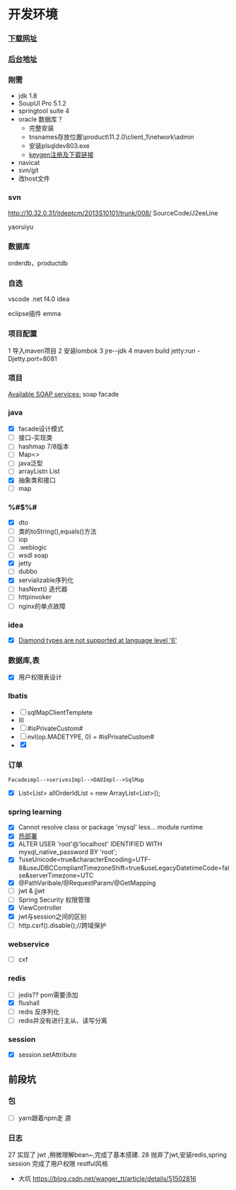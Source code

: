 # 开发环境

### [下载网址](http://10.32.41.116/Developer/)
### [后台地址](http://houtaitest.springtour.com/Order/Order/10261896.html)

### 刚需

- jdk 1.8
- SoupUI Pro 5.1.2
- springtool suite 4
- oracle 数据库？
  - 完整安装
  - tnsnames存放位置\product\11.2.0\client_1\network\admin
  - 安装plsqldev803.exe
  - [keygen注册及下载链接](http://10.32.41.116/Developer/database/oracle/)
- navicat
- svn/git
- 改host文件
  
### svn 

http://10.32.0.31/itdeptcm/2013S10101/trunk/008/    SourceCode/J2eeLine

yaoruiyu

### 数据库

orderdb，productdb

### 自选

vscode
.net f4.0
idea

eclipse插件 emma

### 项目配置

1 导入maven项目
2 安装lombok
3 jre--jdk
4 maven build jetty:run -Djetty.port=8081

### 项目

[Available SOAP services:](http://localhost:8081/order/cxf/webservices )
soap
facade

### java
- [x] facade设计模式
- [ ] 接口-实现类
- [ ] hashmap  7/8版本
- [ ] Map<>
- [ ] java泛型
- [ ] arrayListn List
- [x] 抽象类和接口
- [ ] map

### $%#^%#$%#$%#

- [x] dto
- [ ] 类的toString(),equals()方法
- [ ] iop
- [ ] .weblogic
- [ ] wsdl soap
- [x] jetty
- [ ] dubbo
- [x] servializable序列化
- [ ] hasNext() 迭代器
- [ ] httpinvoker
- [ ] nginx的单点故障

### idea
- [x] [Diamond types are not supported at language level '6'](https://blog.csdn.net/new_abc/article/details/52292145)

### 数据库,表

- [x] 用户权限表设计

### Ibatis

- [ ] sqlMapClientTemplete
- [x] <![CDATA[]]>
- [ ] #isPrivateCustom#
- [ ] nvl(op.MADETYPE, 0)  =  #isPrivateCustom#
- [x] <isNotEmpty prepend="and" property="specialOrderFlg"></isNotEmpty>

### 订单

    Facadeimpl-->serivesImpl-->DAOImpl-->SqlMap
- [x] List<List<Long>> allOrderIdList = new ArrayList<List<Long>>();

### spring learning

- [x] Cannot resolve class or package 'mysql' less...  module runtime
- [x] [热部署](https://www.cnblogs.com/jiangbei/p/8439394.html)
- [x] ALTER USER 'root'@'localhost' IDENTIFIED WITH mysql_native_password BY 'root';
- [x] ?useUnicode=true&characterEncoding=UTF-8&useJDBCCompliantTimezoneShift=true&useLegacyDatetimeCode=false&serverTimezone=UTC
- [x] @PathVaribale/@RequestParam/@GetMapping
- [ ] jwt & jjwt
- [ ] Spring Security 权限管理
- [x] ViewController
- [x] jwt与session之间的区别
- [ ] http.csrf().disable();//跨域保护

### webservice

- [ ] cxf

### redis

- [ ] jedis?? pom需要添加
- [x] flushall
- [ ] redis 反序列化
- [ ] redis并没有进行主从、读写分离

### session

- [x] session.setAttribute

## 前段坑

### 包

- [ ] yarn跟着npm走 源

### 日志

27 实现了 jwt ,稍微理解bean~,完成了基本搭建.
28 抛弃了jwt,安装redis,spring session
    完成了用户权限
    restful风格

- 大坑 https://blog.csdn.net/wanger_tt/article/details/51502816